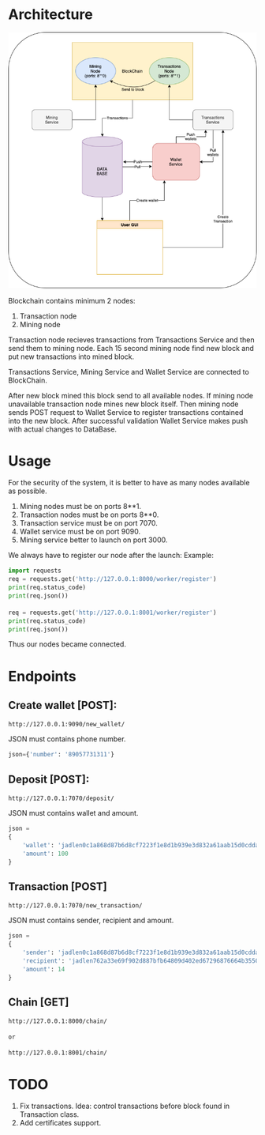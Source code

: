 # Architecture
![Architecture](docs/architecture.png)

Blockchain contains minimum 2 nodes:
1. Transaction node
2. Mining node

Transaction node recieves transactions from Transactions Service and then send them to mining node.
Each 15 second mining node find new block and put new transactions into mined block.

Transactions Service, Mining Service and Wallet Service are connected to BlockChain.

After new block mined this block send to all available nodes. If mining node unavailable transaction node mines new block itself.
Then mining node sends POST request to Wallet Service to register transactions contained into the new block.
After successful validation Wallet Service makes push with actual changes to DataBase.

# Usage
For the security of the system, it is better to have as many nodes available as possible.

1. Mining nodes must be on ports 8**1.
2. Transaction nodes must be on ports 8**0.
3. Transaction service must be on port 7070.
4. Wallet service must be on port 9090.
5. Mining service better to launch on port 3000.

We always have to register our node after the launch:
Example:
```python
import requests
req = requests.get('http://127.0.0.1:8000/worker/register')
print(req.status_code)
print(req.json())

req = requests.get('http://127.0.0.1:8001/worker/register')
print(req.status_code)
print(req.json())
```

Thus our nodes became connected.

# Endpoints
## Create wallet [POST]:
```
http://127.0.0.1:9090/new_wallet/
```
JSON must contains phone number.
```python
json={'number': '89057731311'}
```
## Deposit [POST]:
```
http://127.0.0.1:7070/deposit/
```
JSON must contains wallet and amount.
```python
json = 
{
    'wallet': 'jadlen0c1a868d87b6d8cf7223f1e8d1b939e3d832a61aab15d0cddaa9b55e30f33e17', 
    'amount': 100
}
```
## Transaction [POST]
```
http://127.0.0.1:7070/new_transaction/
```
JSON must contains sender, recipient and amount.
```python
json = 
{
    'sender': 'jadlen0c1a868d87b6d8cf7223f1e8d1b939e3d832a61aab15d0cddaa9b55e30f33e17', 
    'recipient': 'jadlen762a33e69f902d887bfb64809d402ed67296876664b3550279e43d35a1ba8358', 
    'amount': 14
}
```
## Chain [GET]
```
http://127.0.0.1:8000/chain/ 

or

http://127.0.0.1:8001/chain/
```

# TODO
1. Fix transactions. Idea: control transactions before block found in Transaction class.
2. Add certificates support.